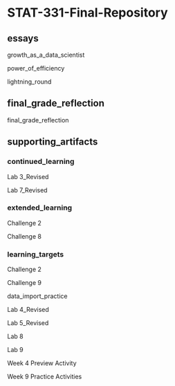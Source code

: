 # STAT-331-Final-Repository

## essays

growth_as_a\_data_scientist

power_of_efficiency

lightning_round

## final_grade_reflection

final_grade_reflection

## supporting_artifacts

### continued_learning

Lab 3_Revised

Lab 7_Revised

### extended_learning

Challenge 2

Challenge 8

### learning_targets

Challenge 2

Challenge 9

data_import_practice

Lab 4_Revised

Lab 5_Revised

Lab 8

Lab 9

Week 4 Preview Activity

Week 9 Practice Activities
